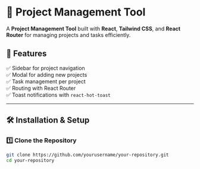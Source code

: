 # 🚀 Project Management Tool

A **Project Management Tool** built with **React**, **Tailwind CSS**, and **React Router** for managing projects and tasks efficiently.

## 📌 Features
✅ Sidebar for project navigation  
✅ Modal for adding new projects  
✅ Task management per project  
✅ Routing with React Router  
✅ Toast notifications with `react-hot-toast`  

---

## 🛠️ Installation & Setup

### **1️⃣ Clone the Repository**
```sh
git clone https://github.com/yourusername/your-repository.git
cd your-repository
